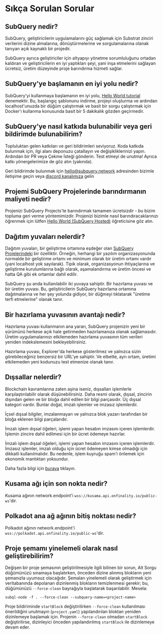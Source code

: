 # Sıkça Sorulan Sorular

## SubQuery nedir?

SubQuery, geliştiricilerin uygulamalarını güç sağlamak için Substrat zinciri verilerini dizine almalarına, dönüştürmelerine ve sorgulamalarına olanak tanıyan açık kaynaklı bir projedir.

SubQuery ayrıca geliştiriciler için altyapıyı yönetme sorumluluğunu ortadan kaldıran ve geliştiricilerin en iyi yaptıkları şeyi, yani inşa etmelerini sağlayan ücretsiz, üretim düzeyinde proje barındırma hizmeti sağlar.

## SubQuery'ye başlamanın en iyi yolu nedir?

SubQuery'yi kullanmaya başlamanın en iyi yolu, [Hello World tutorial](../quickstart/helloworld-localhost.md) denemektir. Bu, başlangıç şablonunu indirme, projeyi oluşturma ve ardından localhost'unuzda bir düğüm çalıştırmak ve basit bir sorgu çalıştırmak için Docker'ı kullanma konusunda basit bir 5 dakikalık gözden geçirmedir.

## SubQuery'ye nasıl katkıda bulunabilir veya geri bildirimde bulunabilirim?

Topluluktan gelen katkıları ve geri bildirimleri seviyoruz. Koda katkıda bulunmak için, ilgi alanı deponuzu çatallayın ve değişikliklerinizi yapın. Ardından bir PR veya Çekme İsteği gönderin. Test etmeyi de unutma! Ayrıca katkı yönergelerimize de göz atın (yakında).

Geri bildirimde bulunmak için hello@subquery.network adresinden bizimle iletişime geçin veya [discord kanalımıza](https://discord.com/invite/78zg8aBSMG) gelin

## Projemi SubQuery Projelerinde barındırmanın maliyeti nedir?

Projenizi SubQuery Projects'te barındırmak tamamen ücretsizdir - bu bizim topluma geri verme yöntemimizdir. Projenizi bizimle nasıl barındıracaklarınızı öğrenmek için lütfen [Hello World (SubQuery Hosted)](../quickstart/helloworld-hosted.md) öğreticisine göz atın.

## Dağıtım yuvaları nelerdir?

Dağıtım yuvaları, bir geliştirme ortamına eşdeğer olan [SubQuery Projelerindeki](https://project.subquery.network) bir özelliktir. Örneğin, herhangi bir yazılım organizasyonunda normalde bir geliştirme ortamı ve minimum olarak bir üretim ortamı vardır (yani localhost yok sayılarak). Tipik olarak, organizasyonun ihtiyaçlarına ve geliştirme kurulumlarına bağlı olarak, aşamalandırma ve üretim öncesi ve hatta QA gibi ek ortamlar dahil edilir.

SubQuery şu anda kullanılabilir iki yuvaya sahiptir. Bir hazırlama yuvası ve bir üretim yuvası. Bu, geliştiricilerin SubQuery hazırlama ortamına dağıtmalarına ve her şey yolunda gidiyor, bir düğmeyi tıklatarak "üretime terfi etmelerine" olanak tanır.

## Bir hazırlama yuvasının avantajı nedir?

Hazırlama yuvası kullanmanın ana yararı, SubQuery projenizin yeni bir sürümünü herkese açık hale getirmeden hazırlamanıza olanak sağlamasıdır. Üretim uygulamalarınızı etkilemeden hazırlama yuvasının tüm verileri yeniden indekslemesini bekleyebilirsiniz.

Hazırlama yuvası, Explorer'da herkese gösterilmez ve yalnızca sizin görebileceğiniz benzersiz bir URL'ye sahiptir. Ve elbette, ayrı ortam, üretimi etkilemeden yeni kodunuzu test etmenize olanak tanır.

## Dışsallar nelerdir?

Blockchain kavramlarına zaten aşina iseniz, dışsalları işlemlerle karşılaştırılabilir olarak düşünebilirsiniz. Daha resmi olarak, dışsal, zincirin dışından gelen ve bir bloğa dahil edilen bir bilgi parçasıdır. Üç dışsal kategori vardır. Bunlar doğal, imzalı işlemler ve imzasız işlemlerdir.

İçsel dışsal bilgiler, imzalanmayan ve yalnızca blok yazarı tarafından bir bloğa eklenen bilgi parçalarıdır.

İmzalı işlem dışsal öğeleri, işlemi yapan hesabın imzasını içeren işlemlerdir. İşlemin zincire dahil edilmesi için bir ücret ödemeye hazırlar.

İmzalı işlem dışsal öğeleri, işlemi yapan hesabın imzasını içeren işlemlerdir. İmzasız işlemler, imzalı olduğu için ücret ödemeyen kimse olmadığı için dikkatli kullanılmalıdır. Bu nedenle, işlem kuyruğu spam'i önlemek için ekonomik mantıktan yoksundur.

Daha fazla bilgi için [buraya](https://substrate.dev/docs/en/knowledgebase/learn-substrate/extrinsics) tıklayın.

## Kusama ağı için son nokta nedir?

Kusama ağının network.endpoint'i `wss://kusama.api.onfinality.io/public-ws`'dir.

## Polkadot ana ağ ağının bitiş noktası nedir?

Polkadot ağının network.endpoint'i `wss://polkadot.api.onfinality.io/public-ws`'dir.

## Proje şemamı yinelemeli olarak nasıl geliştirebilirim?

Değişen bir proje şemasının geliştirilmesiyle ilgili bilinen bir sorun, Alt Sorgu düğümünüzü sınamaya başlatırken, önceden dizine alınmış blokların yeni şemanızla uyumsuz olacağıdır. Şemaları yinelemeli olarak geliştirmek için veritabanında depolanan dizinlenmiş blokların temizlenmesi gerekir; bu, düğümünüzü `--force-clean` bayrağıyla başlatarak başarılabilir. Mesela:

```shell
subql-node -f . --force-clean --subquery-name=<project-name>
```

Proje bildiriminde `startBlock` değiştirilirken `--force-clean` kullanılması önerildiğini unutmayın (`projeсt.yaml`) yapılandırılan bloktan yeniden dizinlemeye başlamak için. Projenin `--force-clean` olmadan `startBlock` değiştirilirse, dizinleyici önceden yapılandırılmış `startBlock` ile dizinlemeye devam eder.